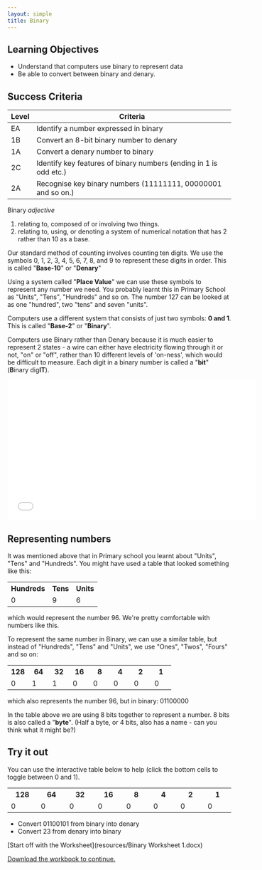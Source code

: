 ```yaml
---
layout: simple
title: Binary
---
```



## Learning Objectives

* Understand that computers use binary to represent data
* Be able to convert between binary and denary.

## Success Criteria

| Level | Criteria
|-------|---------
| EA | Identify a number expressed in binary
| 1B | Convert an 8-bit binary number to denary
| 1A | Convert a denary number to binary
| 2C | Identify key features of binary numbers (ending in 1 is odd etc.)
| 2A | Recognise key binary numbers (11111111, 00000001 and so on.)

Binary *adjective*

1. relating to, composed of or involving two things.
2. relating to, using, or denoting a system of numerical notation that has 2 rather than 10 as a base.

<p>Our standard method of counting involves counting ten digits. We use the symbols 0, 1, 2, 3, 4, 5, 6, 7, 8, and 9 to represent these digits in order. This is called "<strong>Base-10</strong>" or "<strong>Denary</strong>"</p>
<p>Using a system called "<strong>Place Value</strong>" we can use these symbols to represent any number we need. You probably learnt this in Primary School as "Units", "Tens", "Hundreds" and so on. The number 127 can be looked at as one "hundred", two "tens" and seven "units".</p>
<p>Computers use a different system that consists of just two symbols: <strong>0 and 1</strong>. This is called "<strong>Base-2</strong>" or "<strong>Binary</strong>".</p>
<p>Computers use Binary rather than Denary because it is much easier to represent 2 states - a wire can either have electricity flowing through it or not, "on" or "off", rather than 10 different levels of 'on-ness', which would be difficult to measure. Each digit in a binary number is called a "<strong>bit</strong>" (<strong>B</strong>inary dig<strong>IT</strong>).</p>

<iframe width="560" height="315" src="//www.youtube.com/embed/TD6lcIIOeic" frameborder="0" allowfullscreen="" style="margin:0 auto; display: block;"></iframe>

<h2>Representing numbers</h2>
<p>It was mentioned above that in Primary school you learnt about "Units", "Tens" and "Hundreds". You might have used a table that looked something like this:</p>
<style type="text/css">
.number_system
{
  border-collapse: collapse;
  border: none;
}
.number_system th:first-child
{
  border-left:none;
}

.number_system th
{
  border-left:1px solid black;
  border-bottom:1px solid black;
  padding:5px;
  text-align:center;
}

.number_system.denary th
{
  width:90px;
}
.number_system.binary th
{
  width:30px;
} 
.number_system td:first-child
{
  border-left:none;
}

.number_system td
{
  border-left:1px solid black;
  text-align:center;
}

#bin td:hover
{
    background-color:#ccc;
    cursor:pointer;
}

#bin {font-size:200%; margin:0 auto;}
#bin th {width: 60px;}
</style>
<table class="number_system denary">
<tbody><tr><th>Hundreds</th><th>Tens</th><th>Units</th></tr>
<tr><td>0</td><td>9</td><td>6</td></tr>
</tbody></table><p>which would represent the number 96. We're pretty comfortable with numbers like this.</p>
<p>To represent the same number in Binary, we can use a similar table, but instead of "Hundreds", "Tens" and "Units", we use "Ones", "Twos", "Fours" and so on:</p>
<table class="number_system binary">
<tbody>
<tr><th>128</th><th>64</th><th>32</th><th>16</th><th>8</th><th>4</th><th>2</th><th>1</th></tr>
<tr><td>0</td><td>1</td><td>1</td><td>0</td><td>0</td><td>0</td><td>0</td><td>0</td></tr>
</tbody></table><p>which also represents the number 96, but in binary: 01100000</p>
<p>In the table above we are using 8 bits together to represent a number. 8 bits is also called a "<strong>byte</strong>". (Half a byte, or 4 bits, also has a name - can you think what it might be?)</p>
<h2>Try it out</h2>
<p>You can use the interactive table below to help (click the bottom cells to toggle between 0 and 1).</p>
<table class="number_system binary" id="bin">
<tbody>
<tr><th>128</th><th>64</th><th>32</th><th>16</th><th>8</th><th>4</th><th>2</th><th>1</th></tr>
<tr><td class="zero">0</td><td class="zero">0</td><td class="zero">0</td><td class="zero">0</td><td class="zero">0</td><td class="zero">0</td><td class="zero">0</td><td class="zero">0</td></tr>
</tbody></table>

<script type="text/javascript">

(function()
{
	var t = document.getElementById('bin')
	td = t.getElementsByTagName('td')
	for (var i=0; i<td.length; i++)
	{
		td[i].onclick = function(e)
		{
			if (this.innerHTML == '1') { this.innerHTML = '0'; this.className='zero'; }
			else { this.innerHTML = '1'; this.className='one'; }
		}.bind(td[i])
	}
})()

</script><ul><li>Convert 01100101 from binary into denary</li>
<li>Convert 23 from denary into binary</li>
</ul>

[Start off with the Worksheet](resources/Binary Worksheet 1.docx)

[Download the workbook to continue.](../GCSE/resources/Binary_arithmetic.xlsx)